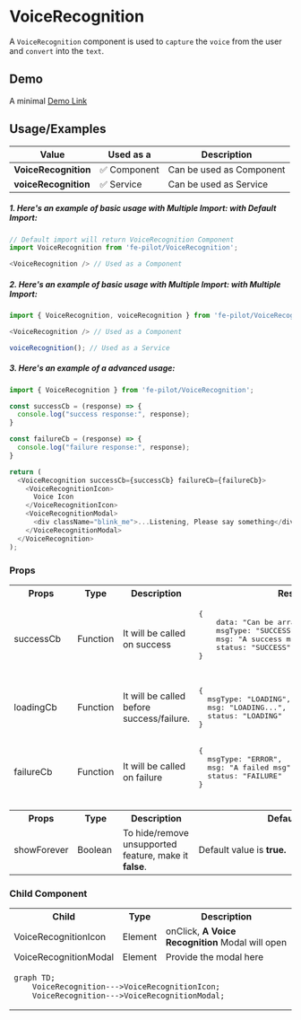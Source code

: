 # VoiceRecognition

A ```VoiceRecognition``` component is used to ```capture``` the ```voice``` from the user and ```convert``` into the ```text```.


## Demo

A minimal [Demo Link](https://6jpxdq.csb.app/?component=VoiceRecognition)


## Usage/Examples

| Value |  Used as a  | Description|
|--------- | -------- |-----------------|
| <b>VoiceRecognition</b> | :white_check_mark: Component | Can be used as Component |
| <b>voiceRecognition<b> | :white_check_mark: Service | Can be used as Service |

##### 1. Here's an example of basic usage with Multiple Import: with Default Import:
```javascript
// Default import will return VoiceRecognition Component
import VoiceRecognition from 'fe-pilot/VoiceRecognition';

<VoiceRecognition /> // Used as a Component

```

##### 2. Here's an example of basic usage with Multiple Import: with Multiple Import:
```javascript
import { VoiceRecognition, voiceRecognition } from 'fe-pilot/VoiceRecognition';

<VoiceRecognition /> // Used as a Component

voiceRecognition(); // Used as a Service
```

##### 3. Here's an example of a advanced usage:

```javascript
import { VoiceRecognition } from 'fe-pilot/VoiceRecognition';

const successCb = (response) => {
  console.log("success response:", response);
}

const failureCb = (response) => {
  console.log("failure response:", response);
}

return (
  <VoiceRecognition successCb={successCb} failureCb={failureCb}>
    <VoiceRecognitionIcon>
      Voice Icon
    </VoiceRecognitionIcon>
    <VoiceRecognitionModal>
      <div className="blink_me">...Listening, Please say something</div>
    </VoiceRecognitionModal>
  </VoiceRecognition>
);

```

### Props

<table>
  <tr>
    <th>
      Props
    </th>
    <th>
      Type
    </th>
    <th>
      Description
    </th>
    <th>
      Response
    </th>
  </tr>
  <tr>
    <td>
        successCb
    </td>
    <td>Function</td>
    <td> It will be called on success</td>
    <td>
      <pre>
{
    data: "Can be array/object/string/number",
    msgType: "SUCCESSFUL",
    msg: "A success msg",
    status: "SUCCESS"
}
      </pre>
    </td>
  </tr>
  <tr>
    <td>
        loadingCb
    </td>
    <td>Function</td>
    <td>
      It will be called before success/failure.
    </td>
    <td>
      <pre>
{
  msgType: "LOADING",
  msg: "LOADING...",
  status: "LOADING"
}
</pre>
    </td>
  </tr>
  <tr>
    <td>
        failureCb
    </td>
    <td>Function</td>
    <td>
      It will be called on failure
    </td>
    <td>
       <pre>
{
  msgType: "ERROR",
  msg: "A failed msg",
  status: "FAILURE"
}
       </pre>
    </td>
  </tr>
  <tr>
    <td></td>
    <td></td>
    <td></td>
    <td></td>
  </tr>
  <th>
    Props
  </th>
  <th>
    Type
  </th>
  <th>
    Description
  </th>
  <th>
      Default Values
  </th>
  <tr>
    <td>
      showForever
    </td>
     <td>Boolean</td>
    <td>To hide/remove unsupported feature, make it <b>false</b>.</td>
    <td>Default value is <b>true.</b></td>
  </tr>
</table>

### Child Component
<table>
  <th>
    Child
  </th>
  <th>
    Type
  </th>
  <th>
    Description
  </th>
  <tr>
    <td>VoiceRecognitionIcon</td>
    <td>Element</td>
    <td>onClick, <b>A Voice Recognition</b> Modal will open</td>
  </tr>
  <tr>
    <td>VoiceRecognitionModal</td>
    <td>Element</td>
    <td>Provide the modal here</td>
  </tr>
<tr>
<td colspan="3">

```mermaid
graph TD;
    VoiceRecognition--->VoiceRecognitionIcon;
    VoiceRecognition--->VoiceRecognitionModal;
```

</td>
</tr>
</table>

